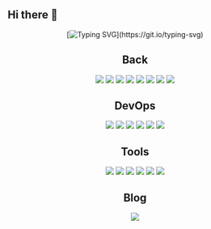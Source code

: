 ## Hi there 👋

<div align="center">
  

  [![Typing SVG](https://readme-typing-svg.demolab.com/?lines=호주쉐프에서+백엔드+개발자로;)](https://git.io/typing-svg)

  <div style="text-align: center;">
    <h2>Back</h2>
    <img src="https://img.shields.io/badge/kotlin-7F52FF.svg?style=for-the-badge&logo=kotlin&logoColor=F18E33" />
    <img src="https://img.shields.io/badge/Java-007396.svg?style=for-the-badge&logo=java&logoColor=white" />
    <img src="https://img.shields.io/badge/Spring%20Boot-6DB33F.svg?style=for-the-badge&logo=spring-boot&logoColor=white" />
    <img src="https://img.shields.io/badge/Hibernate-59666C.svg?style=for-the-badge&logo=hibernate&logoColor=white" />
    <img src="https://img.shields.io/badge/Redis-DC382D.svg?style=for-the-badge&logo=redis&logoColor=white" />
    <img src="https://img.shields.io/badge/Gradle-02303A.svg?style=for-the-badge&logo=gradle&logoColor=white" />
    <img src="https://img.shields.io/badge/JUnit5-25A162.svg?style=for-the-badge&logo=junit5&logoColor=white" />
    <img src="https://img.shields.io/badge/Spring%20Data%20Redis-6DB33F.svg?style=for-the-badge&logo=spring&logoColor=white" />
  </div>

  <div style="text-align: center; margin-top: 20px;">
    <h2>DevOps</h2>
    <img src="https://img.shields.io/badge/AWS-232F3E.svg?style=for-the-badge&logo=amazon-aws&logoColor=white" />
    <img src="https://img.shields.io/badge/Azure-0078D4.svg?style=for-the-badge&logo=microsoft-azure&logoColor=white" />
    <img src="https://img.shields.io/badge/Naver%20Cloud%20Platform-03C75A.svg?style=for-the-badge&logo=naver&logoColor=white" />
    <img src="https://img.shields.io/badge/MySQL-4479A1.svg?style=for-the-badge&logo=mysql&logoColor=white" />
    <img src="https://img.shields.io/badge/PostgreSQL-4169E1.svg?style=for-the-badge&logo=postgresql&logoColor=white" />
    <img src="https://img.shields.io/badge/MongoDB-47A248.svg?style=for-the-badge&logo=mongodb&logoColor=white" />
  </div>

  <div style="text-align: center; margin-top: 20px;">
    <h2>Tools</h2>
    <img src="https://img.shields.io/badge/Slack-4A154B.svg?style=for-the-badge&logo=slack&logoColor=white" />
    <img src="https://img.shields.io/badge/IntelliJ%20IDEA-000000.svg?style=for-the-badge&logo=intellij-idea&logoColor=white" />
    <img src="https://img.shields.io/badge/Figma-F24E1E.svg?style=for-the-badge&logo=figma&logoColor=white" />
    <img src="https://img.shields.io/badge/GitHub-181717.svg?style=for-the-badge&logo=github&logoColor=white" />
    <img src="https://img.shields.io/badge/Jira-0052CC.svg?style=for-the-badge&logo=jira&logoColor=white" />
    <img src="https://img.shields.io/badge/Bitbucket-0052CC.svg?style=for-the-badge&logo=bitbucket&logoColor=white" />
  </div>

  <div style="text-align: center; margin-top: 20px;">
    <h2>Blog</h2>
    <a href="https://velog.io/@wnsqud70">
      <img src="https://velog-readme-stats.vercel.app/api/list?name=wnsqud70" />
    </a>
  </div>
</div>
